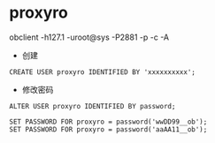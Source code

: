 # proxyro 

obclient -h127.1 -uroot@sys -P2881 -p -c -A

- 创建
```shell
CREATE USER proxyro IDENTIFIED BY 'xxxxxxxxxx';
```


- 修改密码
```shell
ALTER USER proxyro IDENTIFIED BY password;

SET PASSWORD FOR proxyro = password('wwDD99__ob');
SET PASSWORD FOR proxyro = password('aaAA11__ob');
```
